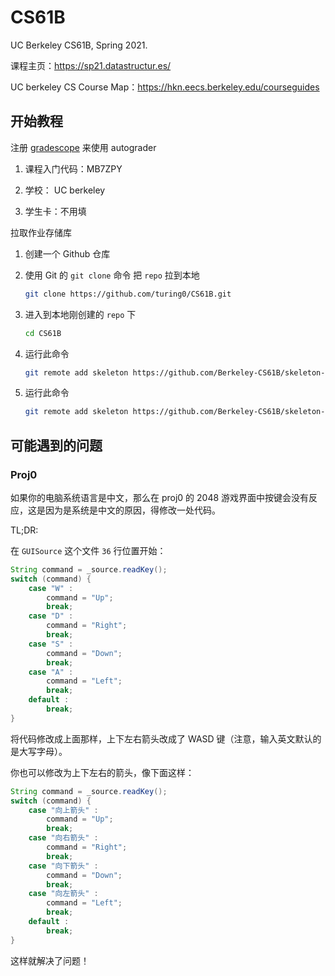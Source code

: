 # CS61B
 UC Berkeley CS61B, Spring 2021. 

课程主页：https://sp21.datastructur.es/

UC berkeley CS Course Map：https://hkn.eecs.berkeley.edu/courseguides

## 开始教程

注册 [gradescope](https://www.gradescope.com/) 来使用 autograder

1. 课程入门代码：MB7ZPY

2. 学校： UC berkeley

3. 学生卡：不用填

拉取作业存储库

1. 创建一个 Github 仓库

2. 使用 Git 的 `git clone` 命令 把 `repo` 拉到本地

   ```bash
   git clone https://github.com/turing0/CS61B.git
   ```

3. 进入到本地刚创建的 `repo` 下

   ```bash
   cd CS61B
   ```

4. 运行此命令

   ```bash
   git remote add skeleton https://github.com/Berkeley-CS61B/skeleton-sp21.git
   ```

5. 运行此命令

   ```bash
   git remote add skeleton https://github.com/Berkeley-CS61B/skeleton-sp21.git
   ```

    

## 可能遇到的问题

### Proj0

如果你的电脑系统语言是中文，那么在 proj0 的 2048 游戏界面中按键会没有反应，这是因为是系统是中文的原因，得修改一处代码。

TL;DR:

在 `GUISource` 这个文件 `36` 行位置开始：

```java
String command = _source.readKey();
switch (command) {
    case "W" :
        command = "Up";
        break;
    case "D" :
        command = "Right";
        break;
    case "S" :
        command = "Down";
        break;
    case "A" :
        command = "Left";
        break;
    default :
        break;
}
```

将代码修改成上面那样，上下左右箭头改成了 WASD 键（注意，输入英文默认的是大写字母）。

你也可以修改为上下左右的箭头，像下面这样：

```java
String command = _source.readKey();
switch (command) {
    case "向上箭头" :
        command = "Up";
        break;
    case "向右箭头" :
        command = "Right";
        break;
    case "向下箭头" :
        command = "Down";
        break;
    case "向左箭头" :
        command = "Left";
        break;
    default :
        break;
}
```

这样就解决了问题！
